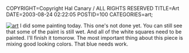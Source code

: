 COPYRIGHT=Copyright Hal Canary / ALL RIGHTS RESERVED
TITLE=Art
DATE=2003-08-24 02:22:05
POSTID=100
CATEGORIES=art;

[![art](/art/2003-08-24-art-1-s.jpg)](/art/2003-08-24-art-1.jpg) I did some painting today. This one's not done yet. You can still see that some of the paint is still wet. And all of the white squares need to be painted. I'll finish it tomorow. The most important thing about this piece is mixing good looking colors. That blue needs work.
